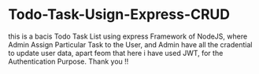 # Todo-Task-Usign-Express-CRUD
this is a bacis Todo Task List using express Framework of NodeJS, where Admin Assign Particular Task to the User, and Admin have all the cradential to update user data, apart feom that here i have used JWT, for the Authentication Purpose. Thank you !! 
